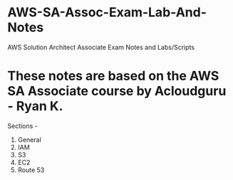 # AWS-SA-Assoc-Exam-Lab-And-Notes
AWS Solution Architect Associate Exam Notes and Labs/Scripts

# These notes are based on the AWS SA Associate course by Acloudguru - Ryan K.

Sections -
1. General
2. IAM
3. S3
4. EC2
5. Route 53
